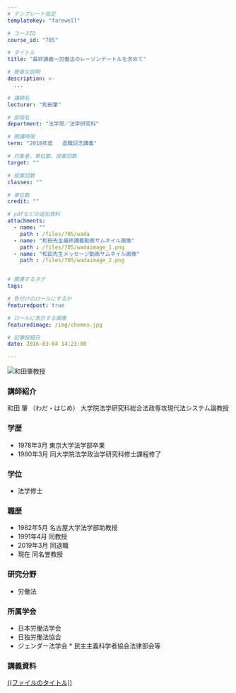 ```yaml
---
# テンプレート指定
templateKey: "farewell"

# コースID
course_id: "705"

# タイトル
title: "最終講義ー労働法のレーゾンデートルを求めて"

# 簡単な説明
description: >-
  ...

# 講師名
lecturer: "和田肇"

# 部局名
department: "法学部／法学研究科"

# 開講時限
term: "2018年度	退職記念講義"

# 対象者、単位数、授業回数
target: ""

# 授業回数
classes: ""

# 単位数
credit: ""

# pdfなどの追加資料
attachments: 
  - name: "" 
    path : /files/705/wada
  - name: "和田先生最終講義動画サムネイル画像" 
    path : /files/705/wadaimage_1.png
  - name: "和田先生メッセージ動画サムネイル画像" 
    path : /files/705/wadaimage_2.png


# 関連するタグ
tags:

# 色付けのロールにするか
featuredpost: true

# ロールに表示する画像
featuredimage: /img/chemex.jpg

# 記事投稿日
date: 2016-03-04 14:23:00

---
```



![和田肇教授](/files/705/wada) 
  
### 講師紹介  
和田 肇 （わだ・はじめ） 大学院法学研究科総合法政専攻現代法システム論教授  
### 学歴  
  
* 1978年3月 東京大学法学部卒業  
* 1980年3月 同大学院法学政治学研究科修士課程修了  
### 学位  
  
* 法学修士  
### 職歴  
  
* 1982年5月 名古屋大学法学部助教授  
* 1991年4月 同教授  
* 2019年3月 同退職  
* 現在 同名誉教授  
### 研究分野  
  
* 労働法  
### 所属学会  
  
* 日本労働法学会  
* 日独労働法協会  
* ジェンダー法学会 * 民主主義科学者協会法律部会等
### 講義資料


[((ファイルのタイトル))](/files/705/((ファイル名))) 

